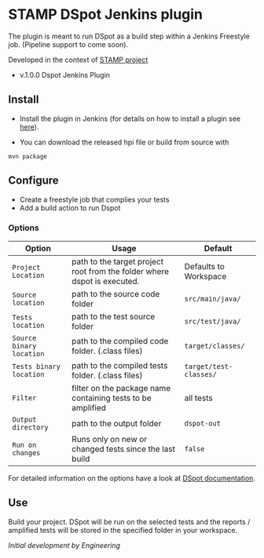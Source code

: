 # STAMP DSpot Jenkins plugin

The plugin is meant to run DSpot as a build step within a Jenkins Freestyle job. (Pipeline support to come soon).

Developed in the context of [STAMP project](https://stamp.ow2.org/)

* v.1.0.0
Dspot Jenkins Plugin

## Install
* Install the plugin in Jenkins (for details on how to install a plugin see [here](https://jenkins.io/doc/book/managing/plugins/)).

* You can download the released hpi file or build from source with 

```
mvn package
```

## Configure

* Create a freestyle job that complies your tests
* Add a build action to run Dspot 

### Options

| Option  | Usage   | Default                                            |
| -------- | ------  | --------------------------------------------------- |
| `Project Location`   | 	path to the target project root from the folder where dspot is executed.     | Defaults to Workspace|
| `Source location`    |  path to the source code folder	| `src/main/java/` |
| `Tests location`  | 	path to the test source folder | `src/test/java/`  |
| `Source binary location`  |  path to the compiled code folder. (.class files) | `target/classes/`  |
| `Tests binary location`  | 	path to the compiled tests folder. (.class files) | `target/test-classes/`  |
| `Filter`  |   filter on the package name containing tests to be amplified | all tests  |
| `Output directory`  |  path to the output folder | `dspot-out`  |
| `Run on changes`  | 	Runs only on new or changed tests since the last build | `false`  |

For detailed information on the options have a look at [DSpot documentation](https://github.com/STAMP-project/dspot).

## Use 
Build your project. 
DSpot will be run on the selected tests and the reports / amplified tests will be stored in the specified folder in your workspace.

_Initial development by Engineering_
